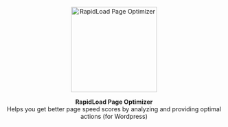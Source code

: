 <p align='center'>
  <img src='https://rapidload.rapidload-cdn.io/wp-content/uploads/2022/07/Rapidload.svg' alt='RapidLoad Page Optimizer' width='200'/>
</p>

<p align='center'>
<b>RapidLoad Page Optimizer </b> 
<br>Helps you get better page speed scores by analyzing and providing optimal actions (for Wordpress)
</p>

